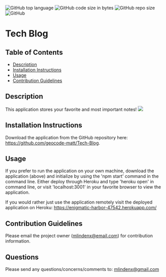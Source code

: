 ![GitHub top language](https://img.shields.io/github/languages/top/geocode-matt/tech-blog)
![GitHub code size in bytes](https://img.shields.io/github/languages/code-size/geocode-matt/tech-blog)
![GitHub repo size](https://img.shields.io/github/repo-size/geocode-matt/tech-blog)
![GitHub](https://img.shields.io/github/license/geocode-matt/tech-blog)

# Tech Blog

  ## Table of Contents
  * [Description](#description)
  * [Installation Instructions](#installation-instructions)
  * [Usage](#usage)
  * [Contribution Guidelines](#contribution-guidelines)
  
  ## Description
  This application stores your favorite and most important notes!
    <img src="./public/assets/images/screenshot.png">

  ## Installation Instructions
  Download the application from the GitHub repository here: https://github.com/geocode-matt/Tech-Blog.

  ## Usage
  If you prefer to run the application on your own machine, download the application (above) and initialize by using the 'npm start' command in the command line. Either deploy through Heroku and type 'heroku open' in command line, or visit 'localhost:3001' in your favorite browser to view the application.

  If you would rather just use the application remotely visit the deployed application on Heroku:
        https://enigmatic-harbor-47542.herokuapp.com/

  ## Contribution Guidelines
  Please email the project owner (mlindenx@email.com) for contribution information. 

  ## Questions
  Please send any questions/concerns/comments to: mlindenx@gmail.com